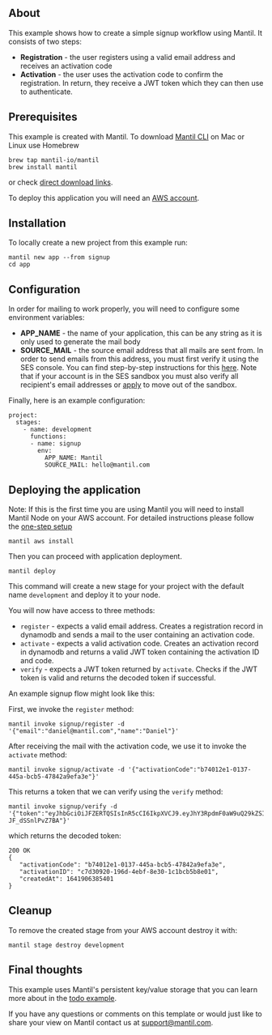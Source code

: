 ## About

This example shows how to create a simple signup workflow using Mantil. It consists of two steps:
- **Registration** - the user registers using a valid email address and receives an activation code
- **Activation** - the user uses the activation code to confirm the registration. In return, they receive a JWT token which they can then use to authenticate.

## Prerequisites

This example is created with Mantil. To download [Mantil CLI](https://github.com/mantil-io/mantil#installation) on Mac or Linux use Homebrew 
```
brew tap mantil-io/mantil
brew install mantil
```
or check [direct download links](https://github.com/mantil-io/mantil#installation).

To deploy this application you will need an [AWS account](https://aws.amazon.com/premiumsupport/knowledge-center/create-and-activate-aws-account/).

## Installation

To locally create a new project from this example run:
```
mantil new app --from signup
cd app
```

## Configuration

In order for mailing to work properly, you will need to configure some environment variables:
- **APP_NAME** - the name of your application, this can be any string as it is only used to generate the mail body
- **SOURCE_MAIL** - the source email address that all mails are sent from. In order to send emails from this address, you must first verify it using the SES console. You can find step-by-step instructions for this [here](https://aws.amazon.com/getting-started/hands-on/send-an-email/). Note that if your account is in the SES sandbox you must also verify all recipient's email addresses or [apply](https://docs.aws.amazon.com/ses/latest/DeveloperGuide/request-production-access.html) to move out of the sandbox.

Finally, here is an example configuration:
```
project:
  stages:
    - name: development
      functions:
      - name: signup
        env:
          APP_NAME: Mantil
          SOURCE_MAIL: hello@mantil.com
```

## Deploying the application

Note: If this is the first time you are using Mantil you will need to install Mantil Node on your AWS account. For detailed instructions please follow the [one-step setup](https://github.com/mantil-io/mantil/blob/master/docs/getting_started.md#setup)
```
mantil aws install
```
Then you can proceed with application deployment.
```
mantil deploy
```
This command will create a new stage for your project with the default name `development` and deploy it to your node.

You will now have access to three methods:
- `register` - expects a valid email address. Creates a registration record in dynamodb and sends a mail to the user containing an activation code.
- `activate` - expects a valid activation code. Creates an activation record in dynamodb and returns a valid JWT token containing the activation ID and code.
- `verify` - expects a JWT token returned by `activate`. Checks if the JWT token is valid and returns the decoded token if successful.

An example signup flow might look like this:

First, we invoke the `register` method:
```
mantil invoke signup/register -d '{"email":"daniel@mantil.com","name":"Daniel"}'
```
After receiving the mail with the activation code, we use it to invoke the `activate` method:
```
mantil invoke signup/activate -d '{"activationCode":"b74012e1-0137-445a-bcb5-47842a9efa3e"}'
```
This returns a token that we can verify using the `verify` method:
```
mantil invoke signup/verify -d '{"token":"eyJhbGciOiJFZERTQSIsInR5cCI6IkpXVCJ9.eyJhY3RpdmF0aW9uQ29kZSI6ImI3NDAxMmUxLTAxMzctNDQ1YS1iY2I1LTQ3ODQyYTllZmEzZSIsImFjdGl2YXRpb25JRCI6ImM3ZDMwOTIwLTE5NmQtNGViZi04ZTMwLTFjMWJjYjViOGUwMSIsImNyZWF0ZWRBdCI6MTY0MTkwNjM4NTQwMSwiaWF0IjoxNjQxOTA2Mzg1LCJleHAiOjE2NzM0NDIzODV9.kgtrAJ4Wm3DkjVdbH_cTm576LsD9GZG8P4zmVbDrCVJSUueIsx_RIJ0oKPSag569D4fzbpz-JF_dSSnlPvZ7BA"}'
```
which returns the decoded token:
```
200 OK
{
   "activationCode": "b74012e1-0137-445a-bcb5-47842a9efa3e",
   "activationID": "c7d30920-196d-4ebf-8e30-1c1bcb5b8e01",
   "createdAt": 1641906385401
}
```

## Cleanup

To remove the created stage from your AWS account destroy it with:
```
mantil stage destroy development
```

## Final thoughts

This example uses Mantil's persistent key/value storage that you can learn more about in the [todo example](https://github.com/mantil-io/example-todo).

If you have any questions or comments on this template or would just like to share your view on Mantil contact us at [support@mantil.com](mailto:support@mantil.com).
